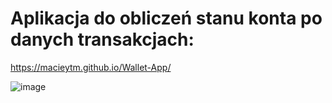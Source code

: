 # Aplikacja do obliczeń stanu konta po danych transakcjach:
https://macieytm.github.io/Wallet-App/

![image](https://user-images.githubusercontent.com/95743795/147886190-9ec27b29-65fe-48ec-9393-04fbbdb2e602.png)
